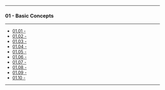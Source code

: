 
---

### 01 - Basic Concepts

---

* [01.01 - ]()
* [01.02 - ]()
* [01.03 - ]()
* [01.04 - ]()
* [01.05 - ]()
* [01.06 - ]()
* [01.07 - ]()
* [01.08 - ]()
* [01.09 - ]()
* [01.10 - ]()

---
